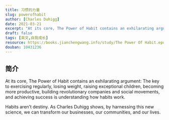 ```yaml
---
title: 习惯的力量
slug: powerofhabit
author: [Charles Duhigg]
date: 2021-03-21
excerpt: "At its core, The Power of Habit contains an exhilarating argument: The key to exercising regularly, losing weight, raising exceptional children, becoming more productive,"
draft: false
tags: [英文,自我成长]
resource: https://books.jianchengwang.info/study/The Power Of Habit.epub
douban: 10431236
---
```


## 简介

At its core, The Power of Habit contains an exhilarating argument: The key to exercising regularly, losing weight, raising exceptional children, becoming more productive, building revolutionary companies and social movements, and achieving success is understanding how habits work.

Habits aren’t destiny. As Charles Duhigg shows, by harnessing this new science, we can transform our businesses, our communities, and our lives.

